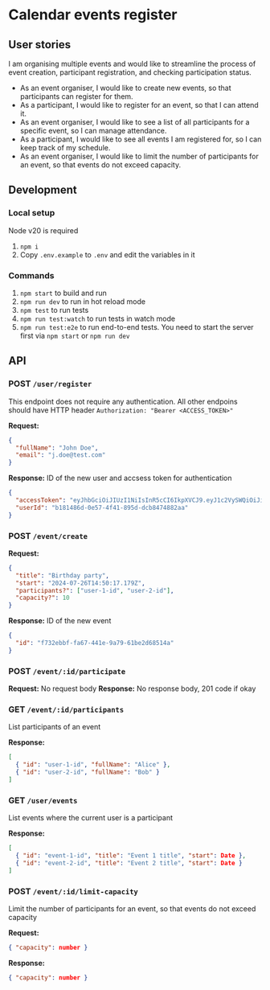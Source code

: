 # Calendar events register

## User stories

I am organising multiple events and would like to streamline the process of event creation,
participant registration, and checking participation status.

- As an event organiser, I would like to create new events, so that participants can register
  for them.
- As a participant, I would like to register for an event, so that I can attend it.
- As an event organiser, I would like to see a list of all participants for a specific event, so I
  can manage attendance.
- As a participant, I would like to see all events I am registered for, so I can keep track of
  my schedule.
- As an event organiser, I would like to limit the number of participants for an event, so
  that events do not exceed capacity.


## Development
### Local setup

Node v20 is required

1. `npm i`
2. Copy `.env.example` to `.env` and edit the variables in it

### Commands

1. `npm start` to build and run
2. `npm run dev` to run in hot reload mode
3. `npm test` to run tests
4. `npm run test:watch` to run tests in watch mode
5. `npm run test:e2e` to run end-to-end tests. You need to start the server first via `npm start` or `npm run dev`

## API

### POST `/user/register`
This endpoint does not require any authentication. All other endpoins should have HTTP header `Authorization: "Bearer <ACCESS_TOKEN>"`

**Request:**
```json
{
  "fullName": "John Doe",
  "email": "j.doe@test.com"
}
```
**Response:** ID of the new user and accsess token for authentication
```json
{
  "accessToken": "eyJhbGciOiJIUzI1NiIsInR5cCI6IkpXVCJ9.eyJ1c2VySWQiOiJiMTgxNDg2ZC0wZTU3LTRmNDEtODk1ZC1kY2I4NDc0ODgyYWEiLCJpYXQiOjE3MjIwMDQ4NDIsImV4cCI6MTcyMjYwOTY0Mn0.3VzaT55vA-0KJONmDVyOQrlY3BJGG6pG6iVbcWgQHkI",
  "userId": "b181486d-0e57-4f41-895d-dcb8474882aa"
}
```

### POST `/event/create`
**Request:**
```json
{
  "title": "Birthday party",
  "start": "2024-07-26T14:50:17.179Z",
  "participants?": ["user-1-id", "user-2-id"],
  "capacity?": 10
}
```
**Response:** ID of the new event
```json
{
  "id": "f732ebbf-fa67-441e-9a79-61be2d68514a"
}
```

### POST `/event/:id/participate`

**Request:** No request body
**Response:** No response body, 201 code if okay

### GET `/event/:id/participants`

List participants of an event

**Response:**
```json
[
  { "id": "user-1-id", "fullName": "Alice" },
  { "id": "user-2-id", "fullName": "Bob" }
]
```

### GET `/user/events`

List events where the current user is a participant

**Response:**
```json
[
  { "id": "event-1-id", "title": "Event 1 title", "start": Date },
  { "id": "event-2-id", "title": "Event 2 title", "start": Date }
]
```

### POST `/event/:id/limit-capacity`

Limit the number of participants for an event, so that events do not exceed
capacity

**Request:**
```json
{ "capacity": number }
```

**Response:**
```json
{ "capacity": number }
```

###
